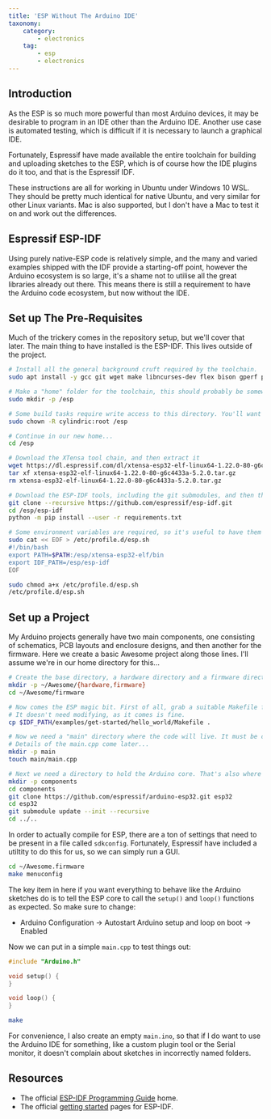```yaml
---
title: 'ESP Without The Arduino IDE'
taxonomy:
    category:
        - electronics
    tag:
        - esp
        - electronics
---
```


## Introduction
As the ESP is so much more powerful than most Arduino devices, it may be desirable to program in an IDE other than the Arduino IDE. Another use case is automated testing, which is difficult if it is necessary to launch a graphical IDE.

Fortunately, Espressif have made available the entire toolchain for building and uploading sketches to the ESP, which is of course how the IDE plugins do it too, and that is the Espressif IDF.

These instructions are all for working in Ubuntu under Windows 10 WSL. They should be pretty much identical for native Ubuntu, and very similar for other Linux variants. Mac is also supported, but I don't have a Mac to test it on and work out the differences.

## Espressif ESP-IDF

Using purely native-ESP code is relatively simple, and the many and varied examples shipped with the IDF provide a starting-off point, however the Arduino ecosystem is so large, it's a shame not to utilise all the great libraries already out there. This means there is still a requirement to have the Arduino code ecosystem, but now without the IDE.

## Set up The Pre-Requisites
Much of the trickery comes in the repository setup, but we'll cover that later. The main thing to have installed is the ESP-IDF. This lives outside of the project.

```sh
# Install all the general background cruft required by the toolchain.
sudo apt install -y gcc git wget make libncurses-dev flex bison gperf python python-pip python-setuptools python-serial python-crypto python-future

# Make a "home" folder for the toolchain, this should probably be somewhere LSB-compliant, but I'm using /esp for simpler examples
sudo mkdir -p /esp

# Some build tasks require write access to this directory. You'll want to sort out some sort of scheme for that to suit your needs, I just make it accesible to me.
sudo chown -R cylindric:root /esp

# Continue in our new home...
cd /esp

# Download the XTensa tool chain, and then extract it
wget https://dl.espressif.com/dl/xtensa-esp32-elf-linux64-1.22.0-80-g6c4433a-5.2.0.tar.gz
tar xf xtensa-esp32-elf-linux64-1.22.0-80-g6c4433a-5.2.0.tar.gz
rm xtensa-esp32-elf-linux64-1.22.0-80-g6c4433a-5.2.0.tar.gz

# Download the ESP-IDF tools, including the git submodules, and then the Python dependencies
git clone --recursive https://github.com/espressif/esp-idf.git
cd /esp/esp-idf
python -m pip install --user -r requirements.txt

# Some environment variables are required, so it's useful to have them set by default
sudo cat << EOF > /etc/profile.d/esp.sh
#!/bin/bash
export PATH=$PATH:/esp/xtensa-esp32-elf/bin
export IDF_PATH=/esp/esp-idf
EOF

sudo chmod a+x /etc/profile.d/esp.sh
/etc/profile.d/esp.sh
```

## Set up a Project

My Arduino projects generally have two main components, one consisting of schematics, PCB layouts and enclosure designs, and then another for the firmware. Here we create a basic Awesome project along those lines. I'll assume we're in our home directory for this...

```sh
# Create the base directory, a hardware directory and a firmware directory.
mkdir -p ~/Awesome/{hardware,firmware}
cd ~/Awesome/firmware

# Now comes the ESP magic bit. First of all, grab a suitable Makefile from the examples.
# It doesn't need modifying, as it comes is fine.
cp $IDF_PATH/examples/get-started/hello_world/Makefile .

# Now we need a "main" directory where the code will live. It must be called "main", and contain a "main.cpp".
# Details of the main.cpp come later...
mkdir -p main
touch main/main.cpp

# Next we need a directory to hold the Arduino core. That's also where any other Arduino libraries will need to go.
mkdir -p components
cd components
git clone https://github.com/espressif/arduino-esp32.git esp32
cd esp32
git submodule update --init --recursive
cd ../..
```

In order to actually compile for ESP, there are a ton of settings that need to be present in a file called `sdkconfig`. Fortunately, Espressif have included a utiltity to do this for us, so we can simply run a GUI.

```sh
cd ~/Awesome.firmware
make menuconfig
```

The key item in here if you want everything to behave like the Arduino sketches do is to tell the ESP core to call the `setup()` and `loop()` functions as expected. So make sure to change:

* Arduino Configuration -> Autostart Arduino setup and loop on boot -> Enabled

Now we can put in a simple `main.cpp` to test things out:

```c++
#include "Arduino.h"

void setup() {
}

void loop() {
}
```

```sh
make
```

For convenience, I also create an empty `main.ino`, so that if I do want to use the Arduino IDE for something, like a custom plugin tool or the Serial monitor, it doesn't complain about sketches in incorrectly named folders.

## Resources
* The official [ESP-IDF Programming Guide](https://docs.espressif.com/projects/esp-idf/en/latest/) home.
* The official [getting started](https://docs.espressif.com/projects/esp-idf/en/latest/get-started/index.html) pages for ESP-IDF.